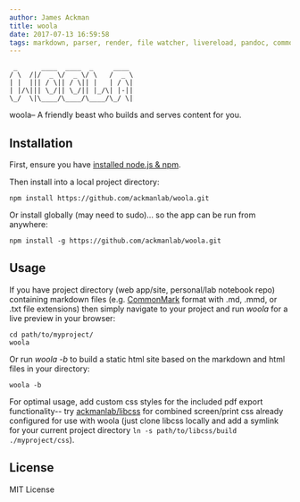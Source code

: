 ```yaml
---
author: James Ackman  
title: woola  
date: 2017-07-13 16:59:58  
tags: markdown, parser, render, file watcher, livereload, pandoc, commonmark, html, pdf, latex, citeproc, word, manuscript, lab notebook, citation, bibliography  
---
```


     _      ____  ____  _     ____ 
    / \  /|/  _ \/  _ \/ \   /  _ \
    | |  ||| / \|| / \|| |   | / \|
    | |/\||| \_/|| \_/|| |_/\| |-||
    \_/  \|\____/\____/\____/\_/ \|
                               

woola– A friendly beast who builds and serves content for you.

## Installation

First, ensure you have [installed node.js & npm](https://docs.npmjs.com/getting-started/installing-node).

Then install into a local project directory:  

    npm install https://github.com/ackmanlab/woola.git

Or install globally (may need to sudo)... so the app can be run from anywhere:  

    npm install -g https://github.com/ackmanlab/woola.git


## Usage

If you have project directory (web app/site, personal/lab notebook repo) containing markdown files (e.g. [CommonMark](http://commonmark.org/) format with .md, .mmd, or .txt file extensions) then simply navigate to your project and run *woola* for a live preview in your browser:  

    cd path/to/myproject/
    woola

Or run *woola -b* to build a static html site based on the markdown and html files in your directory:  

    woola -b


<!-- 
### Note

If no local css is found in the current project directory the app will currently try to automatically access a commonly used bootstrap 3 css from maxcdn. For best usage, a combination of screen and print (pdf) styles is good. 

-->

For optimal usage, add custom css styles for the included pdf export functionality-- try [ackmanlab/libcss](https://github.com/ackmanlab/libcss) for combined screen/print css already configured for use with woola (just clone libcss locally and add a symlink for your current project directory `ln -s path/to/libcss/build ./myproject/css`).

## License

MIT License
